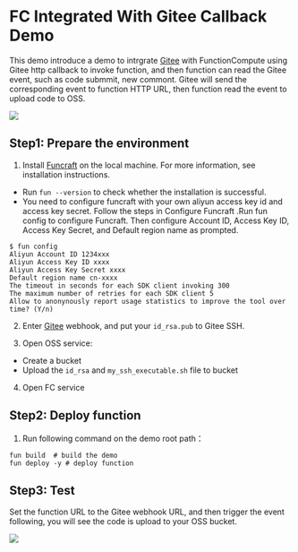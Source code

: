 # FC Integrated With Gitee Callback Demo

This demo introduce a demo to intrgrate [Gitee](https://gitee.com/) with FunctionCompute using Gitee http callback to invoke function, and then function can read the Gitee event, such as code submmit, new commont. Gitee will send the corresponding event to function HTTP URL, then function read the event to upload code to OSS.

![](https://congxiao.oss-cn-beijing.aliyuncs.com/Untitled%20Diagram%20%282%29.png)

## Step1: Prepare the environment
1. Install [Funcraft](https://help.aliyun.com/document_detail/140283.html?spm=a2c4g.11186623.6.820.6a034e21y2jlx1) on the local machine. For more information, see installation instructions.
  - Run `fun --version` to check whether the installation is successful.
  - You need to configure funcraft with your own aliyun access key id and access key secret. Follow the steps in Configure Funcraft .Run fun config to configure Funcraft. Then configure Account ID, Access Key ID, Access Key Secret, and Default region name as prompted.

```
$ fun config
Aliyun Account ID 1234xxx
Aliyun Access Key ID xxxx
Aliyun Access Key Secret xxxx
Default region name cn-xxxx
The timeout in seconds for each SDK client invoking 300
The maximum number of retries for each SDK client 5
Allow to anonynously report usage statistics to improve the tool over time? (Y/n)

```
2. Enter [Gitee](https://gitee.com/) webhook, and put your `id_rsa.pub` to Gitee SSH.

3. Open OSS service: 
  - Create a bucket
  - Upload the `id_rsa` and `my_ssh_executable.sh` file to bucket
4. Open FC service

## Step2: Deploy function
1. Run following command on the demo root path：

 ```
fun build  # build the demo
fun deploy -y # deploy function
```

## Step3: Test

Set the function URL to the Gitee webhook URL, and then trigger the event following, you will see the code is upload to your OSS bucket.

![](https://congxiao.oss-cn-beijing.aliyuncs.com/%E6%88%AA%E5%B1%8F2021-02-24%20%E4%B8%8B%E5%8D%8812.59.06.png)

